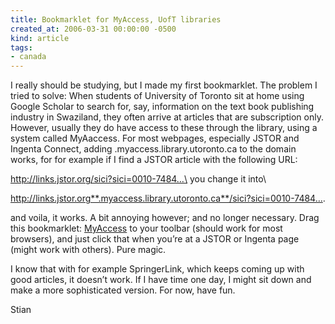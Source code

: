 ```yaml
---
title: Bookmarklet for MyAccess, UofT libraries
created_at: 2006-03-31 00:00:00 -0500
kind: article
tags:
- canada
---
```


I really should be studying, but I made my first bookmarklet. The
problem I tried to solve: When students of University of Toronto sit at
home using Google Scholar to search for, say, information on the text
book publishing industry in Swaziland, they often arrive at articles
that are subscription only. However, usually they do have access to
these through the library, using a system called MyAaccess. For most
webpages, especially JSTOR and Ingenta Connect, adding
.myaccess.library.utoronto.ca to the domain works, for for example if I
find a JSTOR article with the following URL:

http://links.jstor.org/sici?sici=0010-7484…\
 you change it into\

http://links.jstor.org**.myaccess.library.utoronto.ca**/sici?sici=0010-7484….

and voila, it works. A bit annoying however; and no longer necessary.
Drag this bookmarklet:
[MyAccess](javascript:c=document.location.href;a=c.split('/');document.location='http://'+a[2]+'.myaccess.library.utoronto.ca'+c.substring(a[2].length+7,c.length);)
to your toolbar (should work for most browsers), and just click that
when you’re at a JSTOR or Ingenta page (might work with others). Pure
magic.

I know that with for example SpringerLink, which keeps coming up with
good articles, it doesn’t work. If I have time one day, I might sit down
and make a more sophisticated version. For now, have fun.

Stian
